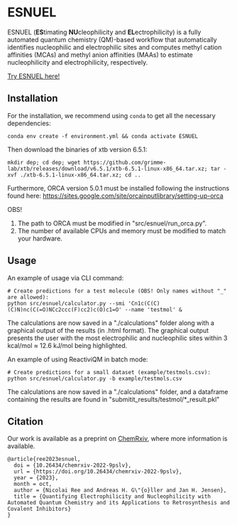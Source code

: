 # ESNUEL
ESNUEL (**ES**timating **NU**cleophilicity and **EL**ectrophilicity) is a fully automated quantum chemistry (QM)-based workflow that automatically identifies nucleophilic and electrophilic sites and computes methyl cation affinities (MCAs) and methyl anion affinities (MAAs) to estimate nucleophilicity and electrophilicity, respectively.

[Try ESNUEL here!](http://esnuel.org)

## Installation

For the installation, we recommend using `conda` to get all the necessary dependencies:

    conda env create -f environment.yml && conda activate ESNUEL


Then download the binaries of xtb version 6.5.1:

    mkdir dep; cd dep; wget https://github.com/grimme-lab/xtb/releases/download/v6.5.1/xtb-6.5.1-linux-x86_64.tar.xz; tar -xvf ./xtb-6.5.1-linux-x86_64.tar.xz; cd ..


Furthermore, ORCA version 5.0.1 must be installed following the instructions found here: https://sites.google.com/site/orcainputlibrary/setting-up-orca

OBS! 
  1) The path to ORCA must be modified in "src/esnuel/run_orca.py".
  2) The number of available CPUs and memory must be modified to match your hardware.


## Usage

An example of usage via CLI command:

    # Create predictions for a test molecule (OBS! Only names without "_" are allowed):
    python src/esnuel/calculator.py --smi 'Cn1c(C(C)(C)N)nc(C(=O)NCc2ccc(F)cc2)c(O)c1=O' --name 'testmol' &
    

The calculations are now saved in a "./calculations" folder along with a graphical output of the results (in .html format).
The graphical output presents the user with the most electrophilic and nucleophilic sites within 3 kcal/mol ≈ 12.6 kJ/mol being highlighted.

An example of using ReactiviQM in batch mode:

    # Create predictions for a small dataset (example/testmols.csv):
    python src/esnuel/calculator.py -b example/testmols.csv

The calculations are now saved in a "./calculations" folder, and a dataframe containing the results are found in "submitit_results/testmol/*_result.pkl"


## Citation 

Our work is available as a preprint on [ChemRxiv](http://doi.org/10.26434/chemrxiv-2022-9pslv), where more information is available. 
```
@article{ree2023esnuel,
  doi = {10.26434/chemrxiv-2022-9pslv},
  url = {https://doi.org/10.26434/chemrxiv-2022-9pslv},
  year = {2023},
  month = oct,
  author = {Nicolai Ree and Andreas H. G\"{o}ller and Jan H. Jensen},
  title = {Quantifying Electrophilicity and Nucleophilicity with Automated Quantum Chemistry and its Applications to Retrosynthesis and Covalent Inhibitors}
}
```
